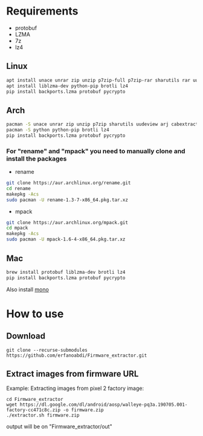 # Requirements
- protobuf
- LZMA
- 7z
- lz4
## Linux
```bash
apt install unace unrar zip unzip p7zip-full p7zip-rar sharutils rar uudeview mpack arj cabextract file-roller rename
apt install liblzma-dev python-pip brotli lz4
pip install backports.lzma protobuf pycrypto
```
## Arch
```bash
pacman -S unace unrar zip unzip p7zip sharutils uudeview arj cabextract file-roller
pacman -S python python-pip brotli lz4
pip install backports.lzma protobuf pycrypto
```
### For "rename" and "mpack" you need to manually clone and install the packages
- rename
```bash
git clone https://aur.archlinux.org/rename.git
cd rename 
makepkg -Acs
sudo pacman -U rename-1.3-7-x86_64.pkg.tar.xz
```
- mpack
```bash
git clone https://aur.archlinux.org/mpack.git
cd mpack
makepkg -Acs
sudo pacman -U mpack-1.6-4-x86_64.pkg.tar.xz
```
## Mac
```bash
brew install protobuf liblzma-dev brotli lz4
pip install backports.lzma protobuf pycrypto
```
Also install [mono](https://www.mono-project.com/docs/getting-started/install/mac/)  

# How to use
## Download
```
git clone --recurse-submodules https://github.com/erfanoabdi/Firmware_extractor.git
```

## Extract images from firmware URL
Example: Extracting images from pixel 2 factory image:
```
cd Firmware_extractor
wget https://dl.google.com/dl/android/aosp/walleye-pq3a.190705.001-factory-cc471c8c.zip -o firmware.zip
./extractor.sh firmware.zip
```
output will be on "Firmware_extractor/out"
